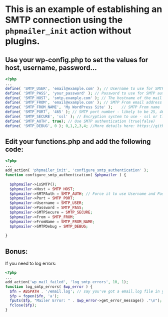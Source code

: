 # This is an example of establishing an SMTP connection using the `phpmailer_init` action without plugins.

## Use your wp-config.php to set the values for host, username, password...

```php
<?php
...
define( 'SMTP_USER', 'email@example.com' ); // Username to use for SMTP authentication
define( 'SMTP_PASS', 'your_password' ); // Password to use for SMTP authentication
define( 'SMTP_HOST', 'smtp.example.com' ); // The hostname of the mail server
define( 'SMTP_FROM', 'email@example.com' ); // SMTP From email address
define( 'SMTP_FROM_NAME', 'My WordPress Site' );    // SMTP From name
define( 'SMTP_PORT', '465' ); // SMTP port number - likely to be 25, 465 or 587
define( 'SMTP_SECURE', 'ssl' ); // Encryption system to use - ssl or tls
define( 'SMTP_AUTH', true); // Use SMTP authentication (true|false)
define( 'SMTP_DEBUG', 0 ); 0,1,2,3,4; //More details here: https://github.com/PHPMailer/PHPMailer/wiki/SMTP-Debugging

```
## Edit your functions.php and add the following code:

```php
<?php
...
add_action( 'phpmailer_init', 'configure_smtp_authentication' );
function configure_smtp_authentication( $phpmailer ) {
    
  $phpmailer->isSMTP();     
  $phpmailer->Host = SMTP_HOST;
  $phpmailer->SMTPAuth = SMTP_AUTH; // Force it to use Username and Password to authentication
  $phpmailer->Port = SMTP_PORT;
  $phpmailer->Username = SMTP_USER;
  $phpmailer->Password = SMTP_PASS;
  $phpmailer->SMTPSecure = SMTP_SECURE;
  $phpmailer->From = SMTP_FROM;
  $phpmailer->FromName = SMTP_FROM_NAME;
  $phpmailer->SMTPDebug = SMTP_DEBUG;
    
}
```

## Bonus:
If you need to log errors:

```php
<?php
...
add_action('wp_mail_failed', 'log_smtp_errors', 10, 1);
function log_smtp_errors( $wp_error ) {
  $fn = ABSPATH . '/email.log'; // say you've got a email.log file in your server root
  $fp = fopen($fn, 'a');
  fputs($fp, "Mailer Error: " . $wp_error->get_error_message() ."\n");
  fclose($fp);
}
```
